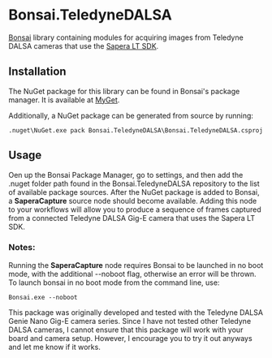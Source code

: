 # Bonsai.TeledyneDALSA
[Bonsai](http://www.open-ephys.org/bonsai/) library containing modules for acquiring images from Teledyne DALSA cameras that use the [Sapera LT SDK](http://www.teledynedalsa.com/imaging/products/software/sapera/).

## Installation
The NuGet package for this library can be found in Bonsai's package manager. It is available at [MyGet](https://www.myget.org/feed/bonsai-community/package/nuget/Bonsai.TeledyneDALSA).

Additionally, a NuGet package can be generated from source by running:

```batchfile
.nuget\NuGet.exe pack Bonsai.TeledyneDALSA\Bonsai.TeledyneDALSA.csproj
```

## Usage
Oen up the Bonsai Package Manager, go to settings, and then add the .nuget folder path found in the Bonsai.TeledyneDALSA repository to the list of available package sources. After the NuGet package is added to Bonsai, a **SaperaCapture** source node should become available. Adding this node to your workflows will allow you to produce a sequence of frames captured from a connected Teledyne DALSA Gig-E camera that uses the Sapera LT SDK.

### Notes:
Running the **SaperaCapture** node requires Bonsai to be launched in no boot mode, with the additional --noboot flag, otherwise an error will be thrown. To launch bonsai in no boot mode from the command line, use:

`Bonsai.exe --noboot`

This package was originally developed and tested with the Teledyne DALSA Genie Nano Gig-E camera series. Since I have not tested other Teledyne DALSA cameras, I cannot ensure that this package will work with your board and camera setup. However, I encourage you to try it out anyways and let me know if it works.
